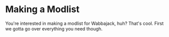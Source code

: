 # Making a Modlist

You're interested in making a modlist for Wabbajack, huh? That's cool. First we gotta go over everything you need though.
